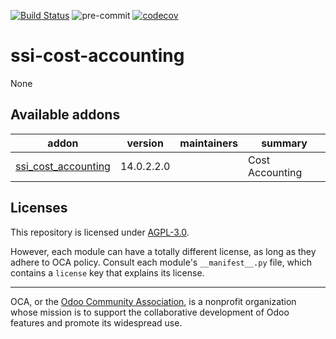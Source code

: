 [![Build Status](https://travis-ci.com/open-synergy/ssi-cost-accounting.svg?branch=14.0)](https://travis-ci.com/open-synergy/ssi-cost-accounting)
![pre-commit](https://github.com/open-synergy/ssi-cost-accounting/actions/workflows/pre-commit.yml/badge.svg)
[![codecov](https://codecov.io/gh/open-synergy/ssi-cost-accounting/branch/14.0/graph/badge.svg)](https://codecov.io/gh/open-synergy/ssi-cost-accounting)

<!-- /!\ do not modify above this line -->

# ssi-cost-accounting

None

<!-- /!\ do not modify below this line -->

<!-- prettier-ignore-start -->

[//]: # (addons)

Available addons
----------------
addon | version | maintainers | summary
--- | --- | --- | ---
[ssi_cost_accounting](ssi_cost_accounting/) | 14.0.2.2.0 |  | Cost Accounting

[//]: # (end addons)

<!-- prettier-ignore-end -->

## Licenses

This repository is licensed under [AGPL-3.0](LICENSE).

However, each module can have a totally different license, as long as they adhere to OCA
policy. Consult each module's `__manifest__.py` file, which contains a `license` key
that explains its license.

----

OCA, or the [Odoo Community Association](http://odoo-community.org/), is a nonprofit
organization whose mission is to support the collaborative development of Odoo features
and promote its widespread use.
